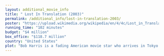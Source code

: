 ```yaml
---
layout: additional_movie_info
title: " Lost In Translation (2003)"
permalink: /additional_info/lost-in-translation-2003/
poster: "https://upload.wikimedia.org/wikipedia/en/4/4c/Lost_in_Translation_poster.jpg"
running_time: "102 minutes"
budget: "$4 million"
box_office: "$118.7 million"
country: "United States"
plot: "Bob Harris is a fading American movie star who arrives in Tokyo to appear in lucrative advertisements for Suntory's Hibiki whisky. He stays at the upscale Park Hyatt Tokyo and is miserable due to problems within his 25-year marriage and a midlife crisis.\n\nCharlotte, another American staying at the hotel, is a young Yale graduate in philosophy who is accompanying her husband John while he works as a celebrity photographer. Charlotte is feeling similarly disenchanted as she questions her marriage and is anxious about her future. They both struggle additionally with bouts of jet lag and culture shock in Tokyo and pass the time loitering around the hotel, Charlotte also trying ikebana by chance.\n\nCharlotte is repelled by a vacuous Hollywood actress named Kelly, who is also at the hotel promoting a film. Kelly bumps into Charlotte and John, gushing over photography sessions she has previously done with him. Bob and Charlotte frequently cross paths in the hotel and eventually introduce themselves to each other in the hotel bar.\n\nAfter several encounters, when John is on assignment outside Tokyo, Charlotte invites Bob into the city to meet some local friends. They bond over an evening in Tokyo, where they experience the city nightlife together and end up singing at a karaoke box. In the days that follow, Bob and Charlotte spend more time together, and their friendship strengthens. One night while watching television and drinking sake, while neither can sleep, the two share an intimate conversation about Charlotte's personal uncertainties and their married lives.\n\nBob has a cold conversation with his wife, then spends the night with a jazz singer from the hotel bar. Charlotte hears the woman singing in Bob's room the next morning, leading to tension between Bob and Charlotte during a shabu-shabu lunch together later that day. The pair re-encounter each other in the evening and Bob reveals that he will be leaving Tokyo the following day.\n\nBob and Charlotte reconcile and express how they will miss each other, making a final visit to the hotel bar. The next morning, when Bob is leaving the hotel, he and Charlotte share sincere but unsatisfactory goodbyes. On Bob's taxi ride to the airport, he sees Charlotte on a crowded street, stops the car, and walks to her. He then embraces her and whispers something in her ear. The two share a kiss and say goodbye before Bob departs, with Bob smiling for the first time."
---
```

